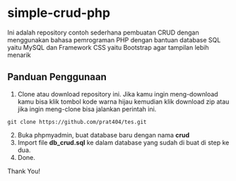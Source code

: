 # simple-crud-php

Ini adalah repository contoh sederhana pembuatan CRUD dengan menggunakan bahasa pemrograman PHP dengan bantuan database SQL yaitu MySQL dan Framework CSS yaitu Bootstrap agar tampilan lebih menarik

## Panduan Penggunaan

1. Clone atau download repository ini. Jika kamu ingin meng-download kamu bisa klik tombol kode warna hijau kemudian klik download zip atau jika ingin meng-clone bisa jalankan perintah ini.

```
git clone https://github.com/prat404/tes.git
```

2. Buka phpmyadmin, buat database baru dengan nama **crud**
3. Import file **db_crud.sql** ke dalam database yang sudah di buat di step ke dua.
4. Done.

Thank You!
